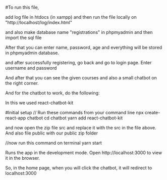 
#To run this file, 

add log file in htdocs (in xampp)
and then run the file locally on 
"http://localhost/log/index.html"

and also make database name "registrations" in phpmyadmin 
and then import the sql file 

After that you can enter name, password, age and everything will be stored in phpmyadmin database. 

and after successfully registering, go back and go to login page. 
Enter username and password 

And after that you can see the given courses and also a small chatbot on the right corner. 

And for the chatbot to work, do the following: 

In this we used react-chatbot-kit 

#Initial setup
// Run these commands from your command line
npx create-react-app chatbot
cd chatbot
yarn add react-chatbot-kit

and now open the zip file src and replace it with the src in the file above. 
And also file public with our public zip folder 

//now run this command on terminal 
yarn start

 
Runs the app in the development mode.
Open http://localhost:3000 to view it in the browser.


So, in the home page, when you will click the chatbot, it will redirect to localhost:3000



